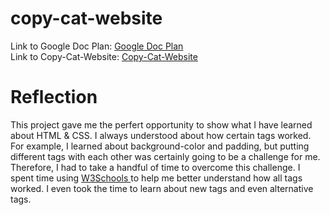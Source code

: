 # copy-cat-website
Link to Google Doc Plan: <a href="https://docs.google.com/document/d/1yLjvsHZhocJD7ogowBOFbikKWTp5ZqGcsyL0uI-5Ywg/edit?usp=sharing"> Google Doc Plan </a> <br>
Link to Copy-Cat-Website: <a href="https://8ca1a81a9b824dd5bc35b72593ecdcf1.vfs.cloud9.us-west-2.amazonaws.com/_static/web-design/copy-cat-website/index.html?_c9_id=livepreview0&_c9_host=https://us-west-2.console.aws.amazon.com"> Copy-Cat-Website </a>
 <h1>
 Reflection 
 </h1>

<p>
 This project gave me the perfert opportunity to show what I have learned about HTML & CSS.  I always understood about how certain tags worked.  For example, I learned about background-color and padding, but putting different tags with each other was certainly going to be a challenge for me.  Therefore, I had to take a handful of time to overcome this challenge.  I spent time using <a href="https://www.w3schools.com/"> W3Schools </a> to help me better understand how all tags worked.  I even took the time to learn about new tags and even alternative tags.
</p> 
